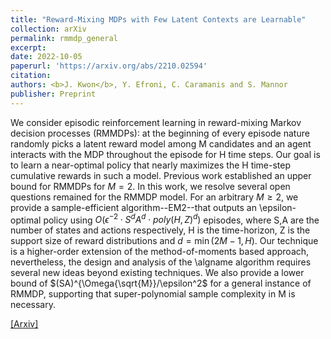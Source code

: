 ```yaml
---
title: "Reward-Mixing MDPs with Few Latent Contexts are Learnable"
collection: arXiv
permalink: rmmdp_general
excerpt: 
date: 2022-10-05
paperurl: 'https://arxiv.org/abs/2210.02594'
citation: 
authors: <b>J. Kwon</b>, Y. Efroni, C. Caramanis and S. Mannor
publisher: Preprint
---
```


We consider episodic reinforcement learning in reward-mixing Markov decision processes (RMMDPs): at the beginning of every episode nature randomly picks a latent reward model among M candidates and an agent interacts with the MDP throughout the episode for H time steps. Our goal is to learn a near-optimal policy that nearly maximizes the H time-step cumulative rewards in such a model. Previous work established an upper bound for RMMDPs for $M=2$. In this work, we resolve several open questions remained for the RMMDP model. For an arbitrary $M\ge2$, we provide a sample-efficient algorithm--EM2--that outputs an \epsilon-optimal policy using $O(\epsilon^{-2} \cdot S^d A^d \cdot poly(H,Z)^d )$ episodes, where S,A are the number of states and actions respectively, H is the time-horizon, Z is the support size of reward distributions and $d=\min(2M−1,H)$. Our technique is a higher-order extension of the method-of-moments based approach, nevertheless, the design and analysis of the \algname algorithm requires several new ideas beyond existing techniques. We also provide a lower bound of $(SA)^{\Omega{\sqrt{M}}/\epsilon^2$ for a general instance of RMMDP, supporting that super-polynomial sample complexity in M is necessary.


[[Arxiv]](https://arxiv.org/abs/2210.02594)